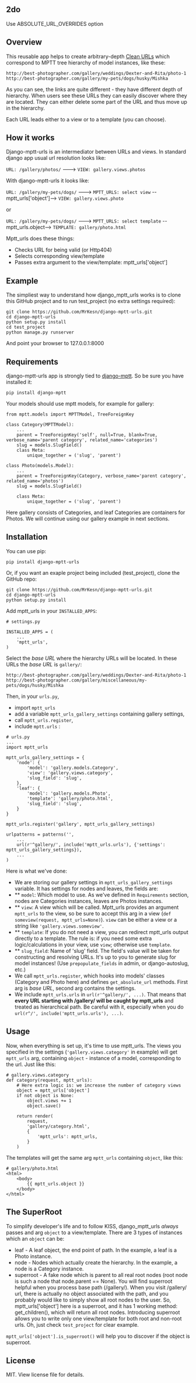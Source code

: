 2do
---
Use ABSOLUTE_URL_OVERRIDES option

Overview
--------

This reusable app helps to create arbitrary-depth [Clean URLs](http://en.wikipedia.org/wiki/Clean_URL) which correspond to MPTT tree hierarchy of model instances, like these:

`http://best-photographer.com/gallery/weddings/Dexter-and-Rita/photo-1`
`http://best-photographer.com/gallery/my-pets/dogs/husky/Mishka`

As you can see, the links are quite different - they have different depth of hierarchy. When users see these URLs they can easily discover where they are located. They can either delete some part of the URL and thus move up in the hierarchy.

Each URL leads either to a view or to a template (you can choose).

How it works
------------

Django-mptt-urls is an intermediator between URLs and views.
In standard django app usual url resolution looks like:

`URL: /gallery/photos/` ---> `VIEW: gallery.views.photos`

With django-mptt-urls it looks like:

`URL: /gallery/my-pets/dogs/` ---> `MPTT_URLS: select view` --mptt_urls['object']--> `VIEW: gallery.views.photo`

or

`URL: /gallery/my-pets/dogs/` ---> `MPTT_URLS: select template` --mptt_urls.object--> `TEMPLATE: gallery/photo.html`

Mptt_urls does these things:
* Checks URL for being valid (or Http404)
* Selects corresponding view/template
* Passes extra argument to the view/template: mptt_urls['object']


Example
-------

The simpliest way to understand how django_mptt_urls works is to clone this GitHub project and to run test_project (no extra settings required):
```
git clone https://github.com/MrKesn/django-mptt-urls.git
cd django-mptt-urls
python setup.py install
cd test_project
python manage.py runserver
```

And point your browser to 127.0.0.1:8000

Requirements
------------

django-mptt-urls app is strongly tied to [django-mptt](https://github.com/django-mptt/django-mptt). So be sure you have installed it:

`pip install django-mptt`

Your models should use mptt models, for example for gallery:

```
from mptt.models import MPTTModel, TreeForeignKey

class Category(MPTTModel):
    ...
    parent = TreeForeignKey('self', null=True, blank=True, verbose_name='parent category', related_name='categories')
    slug = models.SlugField()
    class Meta:
        unique_together = ('slug', 'parent')

class Photo(models.Model):
    ...
    parent = TreeForeignKey(Category, verbose_name='parent category', related_name='photos')
    slug = models.SlugField()

    class Meta:
        unique_together = ('slug', 'parent')
```

Here gallery consists of Categories, and leaf Categories are containers for Photos. We will continue using our gallery example in next sections.


Installation
------------

You can use pip:
```
pip install django-mptt-urls
```

Or, if you want an exaple project being included (test_project), clone the GitHub repo:
```
git clone https://github.com/MrKesn/django-mptt-urls.git
cd django-mptt-urls
python setup.py install
```

Add mptt_urls in your `INSTALLED_APPS`:

```
# settings.py

INSTALLED_APPS = (
    ...
    'mptt_urls',
)
```

Select the *base URL* where the hierarchy URLs will be located. In these URLs the *base URL* is `gallery/`:

`http://best-photographer.com/gallery/weddings/Dexter-and-Rita/photo-1`
`http://best-photographer.com/gallery/miscellaneous/my-pets/dogs/husky/Mishka`

Then, in your `urls.py`, 
* import `mptt_urls`
* add a variable `mptt_urls_gallery_settings` containing gallery settings, 
* call `mptt_urls.register`,
* include `mptt.urls` :

```
# urls.py
...
import mptt_urls

mptt_urls_gallery_settings = {
    'node': {
        'model': 'gallery.models.Category',
        'view': 'gallery.views.category',
        'slug_field': 'slug',
    },
    'leaf': {
        'model': 'gallery.models.Photo',
        'template': 'gallery/photo.html',
        'slug_field': 'slug',
    }
}

mptt_urls.register('gallery', mptt_urls_gallery_settings)

urlpatterns = patterns('',
    ...
    url(r'^gallery/', include('mptt_urls.urls'), {'settings': mptt_urls_gallery_settings}),
    ...
)
```

Here is what we've done:
* We are storing our gallery settings in `mptt_urls_gallery_settings` variable. It has settings for nodes and leaves, the fields are:
* ** `model`: Which model to use. As we've defined in `Requirements` section, nodes are Categories instances, leaves are Photos instances.
* ** `view`: A view which will be called. Mptt_urls provides an argument `mptt_urls` to the view, so be sure to accept this arg in a view (`def someview(request, mptt_urls=None)`). `view` can be either a view or a string like `'gallery.views.someview'`.
* ** `template`: If you do not need a view, you can redirect mptt_urls output directly to a template. The rule is: if you need some extra logic/calculations in your view, use `view`; otherwise use `template`.
* ** `slug_field`: Name of 'slug' field. The field's value will be taken for constructing and resolving URLs. It's up to you to generate slug for model instances! (Use `prepopulate_fields` in admin, or django-autoslug, etc.)
* We call `mptt_urls.register`, which hooks into models' classes (Category and Photo here) and defines `get_absolute_url` methods. First arg is *base URL*, second arg contains the settings.
* We include `mptt_urls.urls` in `url(r'^gallery/', ...)`. That means that **every URL starting with /gallery/ will be caught by mptt_urls** and treated as hierarchical path. Be careful with it, especially when you do `url(r^/', include('mptt_urls.urls'), ...)`.

Usage
-----

Now, when everything is set up, it's time to use mptt_urls.
The views you specified in the settings (`'gallery.views.category'` in example) will get `mptt_urls` arg, containing `object` - instance of a model, corresponding to the url. Just like this:
```
# gallery.views.category
def category(request, mptt_urls):
    # Here extra logic is: we increase the number of category views
    object = mptt_urls['object']
    if not object is None:
        object.views += 1
        object.save()

    return render(
        request,
        'gallery/category.html',
        {
            'mptt_urls': mptt_urls,
        }
    )
```

The templates will get the same arg `mptt_urls` containing `object`, like this:
```
# gallery/photo.html
<html>
    <body>
        {{ mptt_urls.object }}
    </body>
</html>
```

The SuperRoot
-------------

To simplify developer's life and to follow KISS, django_mptt_urls *always* passes and arg `object` to a view/template. There are 3 types of instances which an `object` can be:
* leaf - A leaf object, the end point of path. In the example, a leaf is a Photo instance.
* node - Nodes which actually create the hierarchy. In the example, a node is a Category instance.
* superroot - A fake node which is parent to all real root nodes (root node is such a node that node.parent == None). You will find superroot helpful when you process base path (/gallery/). When you visit /gallery/ url, there is actually no object associated with the path, and you probably would like to simply show all root nodes to the user. So, mptt_urls['object'] here is a superroot, and it has 1 working method: get_children(), which will return all root nodes. Introducing superroot allows you to write only one view/template for both root and non-root urls. Oh, just check `test_project` for clear example.

`mptt_urls['object'].is_superroot()` will help you to discover if the object is superroot.

License
-------
MIT.
View license file for details.

